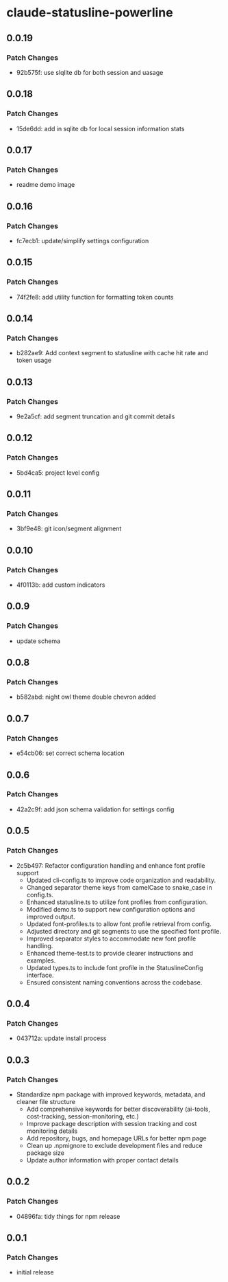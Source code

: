 # claude-statusline-powerline

## 0.0.19

### Patch Changes

- 92b575f: use slqlite db for both session and uasage

## 0.0.18

### Patch Changes

- 15de6dd: add in sqlite db for local session information stats

## 0.0.17

### Patch Changes

- readme demo image

## 0.0.16

### Patch Changes

- fc7ecb1: update/simplify settings configuration

## 0.0.15

### Patch Changes

- 74f2fe8: add utility function for formatting token counts

## 0.0.14

### Patch Changes

- b282ae9: Add context segment to statusline with cache hit rate and
  token usage

## 0.0.13

### Patch Changes

- 9e2a5cf: add segment truncation and git commit details

## 0.0.12

### Patch Changes

- 5bd4ca5: project level config

## 0.0.11

### Patch Changes

- 3bf9e48: git icon/segment alignment

## 0.0.10

### Patch Changes

- 4f0113b: add custom indicators

## 0.0.9

### Patch Changes

- update schema

## 0.0.8

### Patch Changes

- b582abd: night owl theme double chevron added

## 0.0.7

### Patch Changes

- e54cb06: set correct schema location

## 0.0.6

### Patch Changes

- 42a2c9f: add json schema validation for settings config

## 0.0.5

### Patch Changes

- 2c5b497: Refactor configuration handling and enhance font profile
  support
  - Updated cli-config.ts to improve code organization and
    readability.
  - Changed separator theme keys from camelCase to snake_case in
    config.ts.
  - Enhanced statusline.ts to utilize font profiles from
    configuration.
  - Modified demo.ts to support new configuration options and improved
    output.
  - Updated font-profiles.ts to allow font profile retrieval from
    config.
  - Adjusted directory and git segments to use the specified font
    profile.
  - Improved separator styles to accommodate new font profile
    handling.
  - Enhanced theme-test.ts to provide clearer instructions and
    examples.
  - Updated types.ts to include font profile in the StatuslineConfig
    interface.
  - Ensured consistent naming conventions across the codebase.

## 0.0.4

### Patch Changes

- 043712a: update install process

## 0.0.3

### Patch Changes

- Standardize npm package with improved keywords, metadata, and
  cleaner file structure
  - Add comprehensive keywords for better discoverability (ai-tools,
    cost-tracking, session-monitoring, etc.)
  - Improve package description with session tracking and cost
    monitoring details
  - Add repository, bugs, and homepage URLs for better npm page
  - Clean up .npmignore to exclude development files and reduce
    package size
  - Update author information with proper contact details

## 0.0.2

### Patch Changes

- 04896fa: tidy things for npm release

## 0.0.1

### Patch Changes

- initial release

